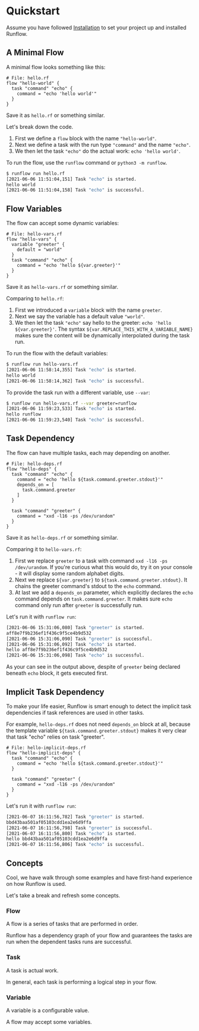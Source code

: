 # Quickstart

Assume you have followed [Installation](installation.md) to set your project up and
installed Runflow.

## A Minimal Flow

A minimal flow looks something like this:

```
# File: hello.rf
flow "hello-world" {
  task "command" "echo" {
    command = "echo 'hello world'"
  }
}
```

Save it as `hello.rf` or something similar.

Let's break down the code.

1. First we define a `flow` block with the name `"hello-world"`.
2. Next we define a task with the run type `"command"` and the name `"echo"`.
3. We then let the task `"echo"` do the actual work: `echo 'hello world'`.

To run the flow, use the `runflow` command or `python3 -m runflow`.

```bash
$ runflow run hello.rf
[2021-06-06 11:51:04,151] Task "echo" is started.
hello world
[2021-06-06 11:51:04,158] Task "echo" is successful.
```

## Flow Variables

The flow can accept some dynamic variables:

```
# File: hello-vars.rf
flow "hello-vars" {
  variable "greeter" {
    default = "world"
  }
  task "command" "echo" {
    command = "echo 'hello ${var.greeter}'"
  }
}
```

Save it as `hello-vars.rf` or something similar.

Comparing to `hello.rf`:

1. First we introduced a `variable` block with the name `greeter`.
2. Next we say the variable has a default value `"world"`.
3. We then let the task `"echo"` say hello to the greeter: `echo 'hello ${var.greeter}'`.
   The syntax `${var.REPLACE_THIS_WITH_A_VARIABLE_NAME}` makes sure the content will be
   dynamically interpolated during the task run.

To run the flow with the default variables:

```bash
$ runflow run hello-vars.rf
[2021-06-06 11:58:14,355] Task "echo" is started.
hello world
[2021-06-06 11:58:14,362] Task "echo" is successful.
```

To provide the task run with a different variable, use `--var`:

```bash
$ runflow run hello-vars.rf --var greeter=runflow
[2021-06-06 11:59:23,533] Task "echo" is started.
hello runflow
[2021-06-06 11:59:23,540] Task "echo" is successful.
```

## Task Dependency

The flow can have multiple tasks, each may depending on another.

```
# File: hello-deps.rf
flow "hello-deps" {
  task "command" "echo" {
    command = "echo 'hello ${task.command.greeter.stdout}'"
    depends_on = [
      task.command.greeter
    ]
  }

  task "command" "greeter" {
    command = "xxd -l16 -ps /dev/urandom"
  }
}
```

Save it as `hello-deps.rf` or something similar.

Comparing it to `hello-vars.rf`:

1. First we replace `greeter` to a task with command `xxd -l16 -ps /dev/urandom`. If you're curious what this would do, try it on your console - it will display some random alphabet digits.
2. Next we replace `${var.greeter}` to `${task.command.greeter.stdout}`. It chains the greeter command's stdout to the `echo` command.
3. At last we add a `depends_on` parameter, which explicitly declares the `echo` command depends on `task.command.greeter`. It makes sure `echo` command only run after `greeter` is successfully run.

Let's run it with `runflow run`:

```bash
[2021-06-06 15:31:06,080] Task "greeter" is started.
aff8e7f9b236ef1f436c9f5ce4b9d532
[2021-06-06 15:31:06,090] Task "greeter" is successful.
[2021-06-06 15:31:06,092] Task "echo" is started.
hello aff8e7f9b236ef1f436c9f5ce4b9d532
[2021-06-06 15:31:06,098] Task "echo" is successful.
```

As your can see in the output above, despite of `greeter` being declared beneath `echo` block, it gets executed first.

## Implicit Task Dependency

To make your life easier, Runflow is smart enough to detect the implicit task dependencies if task references are used in other tasks.

For example, `hello-deps.rf` does not need `depends_on` block at all, because the template variable `${task.command.greeter.stdout}` makes it very clear that task "echo" relies on task "greeter".


```
# File: hello-implicit-deps.rf
flow "hello-implicit-deps" {
  task "command" "echo" {
    command = "echo 'hello ${task.command.greeter.stdout}'"
  }

  task "command" "greeter" {
    command = "xxd -l16 -ps /dev/urandom"
  }
}
```

Let's run it with `runflow run`:

```bash
[2021-06-07 16:11:56,782] Task "greeter" is started.
bbd43baa501af05103cdd1ea2e6d9ffa
[2021-06-07 16:11:56,798] Task "greeter" is successful.
[2021-06-07 16:11:56,800] Task "echo" is started.
hello bbd43baa501af05103cdd1ea2e6d9ffa
[2021-06-07 16:11:56,806] Task "echo" is successful.
```

## Concepts

Cool, we have walk through some examples and have first-hand experience on how Runflow is used.

Let's take a break and refresh some concepts.

### Flow

A flow is a series of tasks that are performed in order.

Runflow has a dependency graph of your flow and guarantees the tasks are run when the dependent tasks runs are successful.

### Task

A task is actual work.

In general, each task is performing a logical step in your flow.

### Variable

A variable is a configurable value.

A flow may accept some variables.
